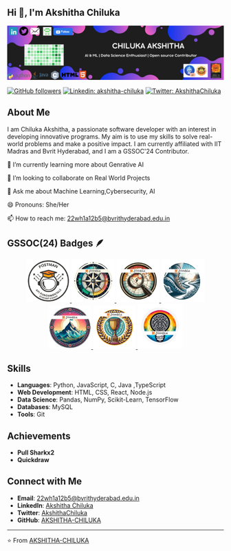 ## Hi 👋, I'm Akshitha Chiluka

<p align="center">
  <img src="https://github.com/AKSHITHA-CHILUKA/AKSHITHA-CHILUKA/blob/main/Purple%20Gradient%20Liquid%20Computer%20Class%20Google%20Classroom%20Header.jpg" alt="Banner">
</p>



[![GitHub followers](https://img.shields.io/github/followers/AKSHITHA-CHILUKA?label=Follow&style=social)](https://github.com/AKSHITHA-CHILUKA)
[![Linkedin: akshitha-chiluka](https://img.shields.io/badge/-Akshitha-blue?style=flat-square&logo=Linkedin&logoColor=white&link=https://www.linkedin.com/in/akshitha-chiluka-b19245259/)](https://www.linkedin.com/in/akshitha-chiluka-b19245259/)
[![Twitter: AkshithaChiluka](https://img.shields.io/twitter/follow/AkshithaChiluka?style=social)](https://x.com/AkshithaChiluka?t=5ztRGbV2DDB6Wf5tlCyHrw&s=09)

## About Me

I am Chiluka Akshitha, a passionate software developer with an interest in developing innovative programs. My aim is to use my skills to solve real-world problems and make a positive impact. I am currently affiliated with IIT Madras and Bvrit Hyderabad, and I am a GSSOC'24 Contributor.

🌱 I’m currently learning more about Genrative AI

👯 I’m looking to collaborate on Real World Projects

💬 Ask me about Machine Learning,Cybersecurity, AI 

😄 Pronouns: She/Her 

📫 How to reach me: 22wh1a12b5@bvrithyderabad.edu.in


## GSSOC(24) Badges 🪶
<div style='display:flex; align-items:center; gap: 10px;' align='center'><a href="https://gssoc.girlscript.tech/leaderboard">
<img src="https://raw.githubusercontent.com/girlscript/gssoc-website-new/main/public/badges/postman.png" width="100px" height="100px" />
  <img src="https://github.com/girlscript/gssoc-website-new/blob/main/public/badges/1.png" width="100px" height="100px" />
  <img src="https://github.com/girlscript/gssoc-website-new/blob/main/public/badges/2.png" width="100px" height="100px" />
  <img src="https://github.com/girlscript/gssoc-website-new/blob/main/public/badges/3.png" width="100px" height="100px" />
  <img src="https://github.com/girlscript/gssoc-website-new/blob/main/public/badges/4.png" width="100px" height="100px" />
  <img src="https://github.com/girlscript/gssoc-website-new/blob/main/public/badges/5.png" width="100px" height="100px" />
  <img src="https://github.com/girlscript/gssoc-website-new/blob/main/public/badges/6.png" width="105px" height="105px" /></a>
</div>

## Skills

- **Languages**: Python, JavaScript, C, Java ,TypeScript
- **Web Development**: HTML, CSS, React, Node.js
- **Data Science**: Pandas, NumPy, Scikit-Learn, TensorFlow
- **Databases**: MySQL
- **Tools**: Git

## Achievements

- **Pull Sharkx2**
- **Quickdraw**

## Connect with Me


- **Email**: [22wh1a12b5@bvrithyderabad.edu.in](mailto:22wh1a12b5@bvrithyderabad.edu.in)
- **LinkedIn**: [Akshitha Chiluka](https://www.linkedin.com/in/akshitha-chiluka-b19245259/)
- **Twitter**: [AkshithaChiluka](https://x.com/AkshithaChiluka?t=5ztRGbV2DDB6Wf5tlCyHrw&s=09)
- **GitHub**: [AKSHITHA-CHILUKA](https://github.com/AKSHITHA-CHILUKA)

---

⭐️ From [AKSHITHA-CHILUKA](https://github.com/AKSHITHA-CHILUKA)
